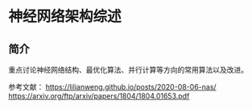 # 神经网络架构综述

## 简介
重点讨论神经网络结构、最优化算法、并行计算等方向的常用算法以及改进。

参考文献：
https://lilianweng.github.io/posts/2020-08-06-nas/
https://arxiv.org/ftp/arxiv/papers/1804/1804.01653.pdf



